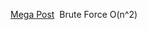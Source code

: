 [Mega Post](https://leetcode.com/problems/two-sum/discuss/737092/Sum-MegaPost-Python3-Solution-with-a-detailed-explanationtp://)
​
Brute Force
O(n^2)
​